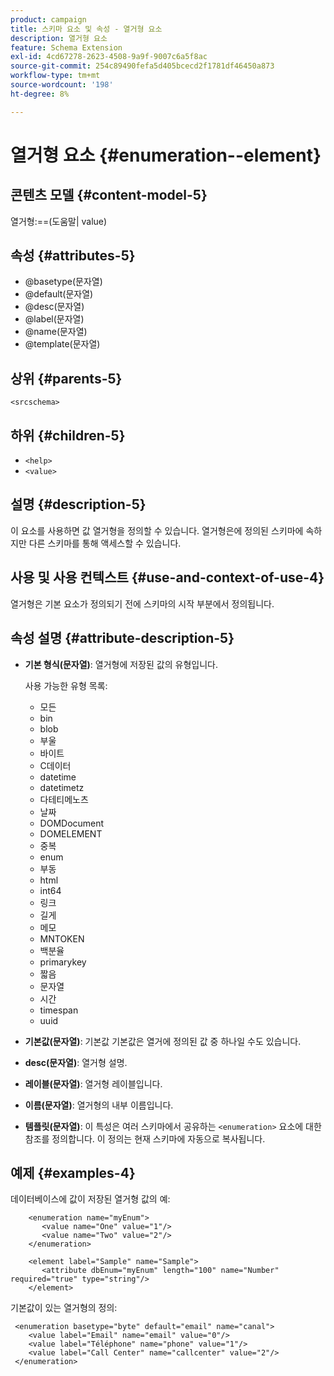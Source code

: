 ```yaml
---
product: campaign
title: 스키마 요소 및 속성 - 열거형 요소
description: 열거형 요소
feature: Schema Extension
exl-id: 4cd67278-2623-4508-9a9f-9007c6a5f8ac
source-git-commit: 254c89490fefa5d405bcecd2f1781df46450a873
workflow-type: tm+mt
source-wordcount: '198'
ht-degree: 8%

---
```


# 열거형 요소 {#enumeration--element}


## 콘텐츠 모델 {#content-model-5}

열거형:==(도움말| value)

## 속성 {#attributes-5}

* @basetype(문자열)
* @default(문자열)
* @desc(문자열)
* @label(문자열)
* @name(문자열)
* @template(문자열)

## 상위 {#parents-5}

`<srcschema>`

## 하위 {#children-5}

* `<help>`
* `<value>`

## 설명 {#description-5}

이 요소를 사용하면 값 열거형을 정의할 수 있습니다. 열거형은에 정의된 스키마에 속하지만 다른 스키마를 통해 액세스할 수 있습니다.

## 사용 및 사용 컨텍스트 {#use-and-context-of-use-4}

열거형은 기본 요소가 정의되기 전에 스키마의 시작 부분에서 정의됩니다.

## 속성 설명 {#attribute-description-5}

* **기본 형식(문자열)**: 열거형에 저장된 값의 유형입니다.

  사용 가능한 유형 목록:

   * 모든
   * bin
   * blob
   * 부울
   * 바이트
   * C데이터
   * datetime
   * datetimetz
   * 다테티메노츠
   * 날짜
   * DOMDocument
   * DOMELEMENT
   * 중복
   * enum
   * 부동
   * html
   * int64
   * 링크
   * 길게
   * 메모
   * MNTOKEN
   * 백분율
   * primarykey
   * 짧음
   * 문자열
   * 시간
   * timespan
   * uuid

* **기본값(문자열)**: 기본값 기본값은 열거에 정의된 값 중 하나일 수도 있습니다.
* **desc(문자열)**: 열거형 설명.
* **레이블(문자열)**: 열거형 레이블입니다.
* **이름(문자열)**: 열거형의 내부 이름입니다.
* **템플릿(문자열)**: 이 특성은 여러 스키마에서 공유하는 `<enumeration>` 요소에 대한 참조를 정의합니다. 이 정의는 현재 스키마에 자동으로 복사됩니다.

## 예제 {#examples-4}

데이터베이스에 값이 저장된 열거형 값의 예:

```
    <enumeration name="myEnum">
       <value name="One" value="1"/>
       <value name="Two" value="2"/>
    </enumeration>

    <element label="Sample" name="Sample">
       <attribute dbEnum="myEnum" length="100" name="Number" required="true" type="string"/>
    </element>
```

기본값이 있는 열거형의 정의:

```
 <enumeration basetype="byte" default="email" name="canal">
    <value label="Email" name="email" value="0"/> 
    <value label="Téléphone" name="phone" value="1"/>
    <value label="Call Center" name="callcenter" value="2"/>
 </enumeration>
```
